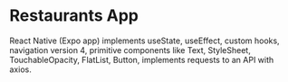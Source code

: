 # Restaurants App

React Native (Expo app) implements useState, useEffect, custom hooks, navigation version 4, primitive components like Text, StyleSheet, TouchableOpacity, FlatList, Button,
implements requests to an API with axios.
